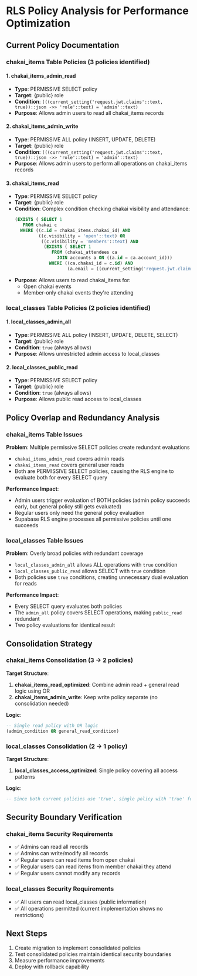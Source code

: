 # RLS Policy Analysis for Performance Optimization

## Current Policy Documentation

### chakai_items Table Policies (3 policies identified)

#### 1. chakai_items_admin_read
- **Type**: PERMISSIVE SELECT policy
- **Target**: {public} role
- **Condition**: `(((current_setting('request.jwt.claims'::text, true))::json ->> 'role'::text) = 'admin'::text)`
- **Purpose**: Allows admin users to read all chakai_items records

#### 2. chakai_items_admin_write  
- **Type**: PERMISSIVE ALL policy (INSERT, UPDATE, DELETE)
- **Target**: {public} role
- **Condition**: `(((current_setting('request.jwt.claims'::text, true))::json ->> 'role'::text) = 'admin'::text)`
- **Purpose**: Allows admin users to perform all operations on chakai_items records

#### 3. chakai_items_read
- **Type**: PERMISSIVE SELECT policy
- **Target**: {public} role  
- **Condition**: Complex condition checking chakai visibility and attendance:
  ```sql
  (EXISTS ( SELECT 1
     FROM chakai c
    WHERE ((c.id = chakai_items.chakai_id) AND 
           ((c.visibility = 'open'::text) OR 
            ((c.visibility = 'members'::text) AND 
             (EXISTS ( SELECT 1
                FROM (chakai_attendees ca
                  JOIN accounts a ON ((a.id = ca.account_id)))
               WHERE ((ca.chakai_id = c.id) AND 
                      (a.email = ((current_setting('request.jwt.claims'::text, true))::json ->> 'email'::text))))))))))
  ```
- **Purpose**: Allows users to read chakai_items for:
  - Open chakai events
  - Member-only chakai events they're attending

### local_classes Table Policies (2 policies identified)

#### 1. local_classes_admin_all
- **Type**: PERMISSIVE ALL policy (INSERT, UPDATE, DELETE, SELECT)
- **Target**: {public} role
- **Condition**: `true` (always allows)
- **Purpose**: Allows unrestricted admin access to local_classes

#### 2. local_classes_public_read
- **Type**: PERMISSIVE SELECT policy
- **Target**: {public} role
- **Condition**: `true` (always allows)  
- **Purpose**: Allows public read access to local_classes

## Policy Overlap and Redundancy Analysis

### chakai_items Table Issues

**Problem**: Multiple permissive SELECT policies create redundant evaluations
- `chakai_items_admin_read` covers admin reads
- `chakai_items_read` covers general user reads
- Both are PERMISSIVE SELECT policies, causing the RLS engine to evaluate both for every SELECT query

**Performance Impact**: 
- Admin users trigger evaluation of BOTH policies (admin policy succeeds early, but general policy still gets evaluated)
- Regular users only need the general policy evaluation
- Supabase RLS engine processes all permissive policies until one succeeds

### local_classes Table Issues

**Problem**: Overly broad policies with redundant coverage
- `local_classes_admin_all` allows ALL operations with `true` condition
- `local_classes_public_read` allows SELECT with `true` condition  
- Both policies use `true` conditions, creating unnecessary dual evaluation for reads

**Performance Impact**:
- Every SELECT query evaluates both policies
- The `admin_all` policy covers SELECT operations, making `public_read` redundant
- Two policy evaluations for identical result

## Consolidation Strategy

### chakai_items Consolidation (3 → 2 policies)

**Target Structure**:
1. **chakai_items_read_optimized**: Combine admin read + general read logic using OR
2. **chakai_items_admin_write**: Keep write policy separate (no consolidation needed)

**Logic**: 
```sql
-- Single read policy with OR logic
(admin_condition OR general_read_condition)
```

### local_classes Consolidation (2 → 1 policy)

**Target Structure**:
1. **local_classes_access_optimized**: Single policy covering all access patterns

**Logic**:
```sql  
-- Since both current policies use 'true', single policy with 'true' for all operations
```

## Security Boundary Verification

### chakai_items Security Requirements
- ✅ Admins can read all records
- ✅ Admins can write/modify all records  
- ✅ Regular users can read items from open chakai
- ✅ Regular users can read items from member chakai they attend
- ✅ Regular users cannot modify any records

### local_classes Security Requirements  
- ✅ All users can read local_classes (public information)
- ✅ All operations permitted (current implementation shows no restrictions)

## Next Steps

1. Create migration to implement consolidated policies
2. Test consolidated policies maintain identical security boundaries
3. Measure performance improvements
4. Deploy with rollback capability